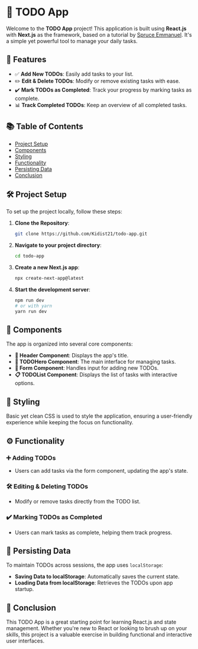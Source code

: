 # 📝 TODO App

Welcome to the **TODO App** project! This application is built using **React.js** with **Next.js** as the framework, based on a tutorial by [Spruce Emmanuel](#). It's a simple yet powerful tool to manage your daily tasks.

## 🚀 Features

- ✅ **Add New TODOs**: Easily add tasks to your list.
- ✏️ **Edit & Delete TODOs**: Modify or remove existing tasks with ease.
- ✔️ **Mark TODOs as Completed**: Track your progress by marking tasks as complete.
- 📊 **Track Completed TODOs**: Keep an overview of all completed tasks.

## 📚 Table of Contents

- [Project Setup](#project-setup)
- [Components](#components)
- [Styling](#styling)
- [Functionality](#functionality)
- [Persisting Data](#persisting-data)
- [Conclusion](#conclusion)

## 🛠️ Project Setup

To set up the project locally, follow these steps:

1. **Clone the Repository**:

    ```bash
    git clone https://github.com/Kidist21/todo-app.git
    ```

2. **Navigate to your project directory**:

    ```bash
    cd todo-app
    ```

3. **Create a new Next.js app**:

    ```bash
    npx create-next-app@latest
    ```

4. **Start the development server**:

    ```bash
    npm run dev
    # or with yarn
    yarn run dev
    ```

## 🧩 Components

The app is organized into several core components:

- **📌 Header Component**: Displays the app's title.
- **🦸 TODOHero Component**: The main interface for managing tasks.
- **📝 Form Component**: Handles input for adding new TODOs.
- **📋 TODOList Component**: Displays the list of tasks with interactive options.

## 🎨 Styling

Basic yet clean CSS is used to style the application, ensuring a user-friendly experience while keeping the focus on functionality.

## ⚙️ Functionality

### ➕ Adding TODOs
- Users can add tasks via the form component, updating the app's state.

### 🛠️ Editing & Deleting TODOs
- Modify or remove tasks directly from the TODO list.

### ✔️ Marking TODOs as Completed
- Users can mark tasks as complete, helping them track progress.

## 💾 Persisting Data

To maintain TODOs across sessions, the app uses `localStorage`:

- **Saving Data to localStorage**: Automatically saves the current state.
- **Loading Data from localStorage**: Retrieves the TODOs upon app startup.

## 🎉 Conclusion

This TODO App is a great starting point for learning React.js and state management. Whether you're new to React or looking to brush up on your skills, this project is a valuable exercise in building functional and interactive user interfaces.



